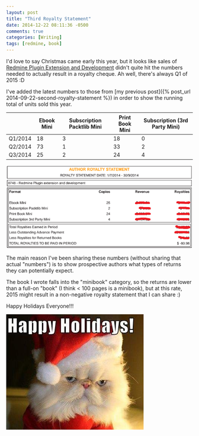 ```yaml
---
layout: post
title: "Third Royalty Statement"
date: 2014-12-22 08:11:36 -0500
comments: true
categories: [Writing]
tags: [redmine, book]
---
```


I'd love to say Christmas came early this year, but it looks like sales of [Redmine Plugin Extension and Development](http://www.packtpub.com/redmine-plugin-extension-and-development/book) didn't quite hit the numbers needed to actually result in a royalty cheque. Ah well, there's always Q1 of 2015 :D

I've added the latest numbers to those from [my previous post]({% post_url 2014-09-22-second-royalty-statement %}) in order to show the running total of units sold this year.

| |Ebook Mini|Subscription Packtlib Mini|Print Book Mini|Subscription (3rd Party Mini)|
|-|----------|--------------------------|---------------|-----------------------------|
|Q1/2014|18|3|18|0|
|Q2/2014|73|1|33|2|
|Q3/2014|25|2|24|4|

<!-- more -->

![](/images/20141222-ss01.png)

The main reason I've been sharing these numbers (without sharing that actual "numbers") is to show prospective authors what types of returns they can potentially expect.

The book I wrote falls into the "minibook" category, so the returns are lower than a full-on "book" (I think < 100 pages is a minibook), but at this rate, 2015 might result in a non-negative royalty statement that I can share :)

Happy Holidays Everyone!!!

![](/images/20141222-cat.png)
